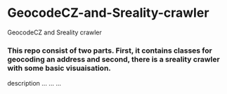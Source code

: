 # GeocodeCZ-and-Sreality-crawler
GeocodeCZ and Sreality crawler

### This repo consist of two parts. First, it contains classes for geocoding an address and second, there is a sreality crawler with some basic visuaisation.


description ... ... ...
